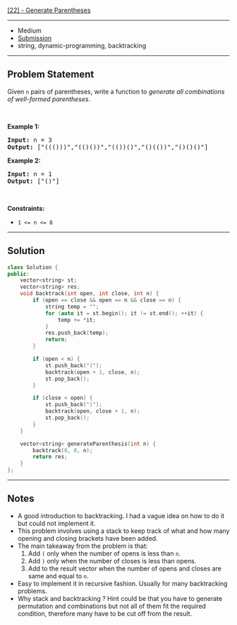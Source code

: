 [[22] - Generate Parentheses](https://leetcode.com/problems/generate-parentheses)

---

- Medium
- [Submission](https://leetcode.com/problems/generate-parentheses/submissions/883029205/)
- string, dynamic-programming, backtracking

---

## Problem Statement

<p>Given <code>n</code> pairs of parentheses, write a function to <em>generate all combinations of well-formed parentheses</em>.</p>

<p>&nbsp;</p>
<p><strong class="example">Example 1:</strong></p>
<pre><strong>Input:</strong> n = 3
<strong>Output:</strong> ["((()))","(()())","(())()","()(())","()()()"]
</pre><p><strong class="example">Example 2:</strong></p>
<pre><strong>Input:</strong> n = 1
<strong>Output:</strong> ["()"]
</pre>
<p>&nbsp;</p>
<p><strong>Constraints:</strong></p>

<ul>
	<li><code>1 &lt;= n &lt;= 8</code></li>
</ul>


---

## Solution

```cpp
class Solution {
public:
    vector<string> st;
    vector<string> res;
    void backtrack(int open, int close, int n) {
        if (open == close && open == n && close == n) {
            string temp = "";
            for (auto it = st.begin(); it != st.end(); ++it) {
                temp += *it;
            }
            res.push_back(temp);
            return;
        }

        if (open < n) {
            st.push_back("(");
            backtrack(open + 1, close, n);
            st.pop_back();
        }

        if (close < open) {
            st.push_back(")");
            backtrack(open, close + 1, n);
            st.pop_back();
        }
    }

    vector<string> generateParenthesis(int n) {
        backtrack(0, 0, n);
        return res;
    }
};
```

---

## Notes

- A good introduction to backtracking. I had a vague idea on how to do it but could not implement it.
- This problem involves using a stack to keep track of what and how many opening and closing brackets have been added.
- The main takeaway from the problem is that:
    1. Add `(` only when the number of opens is less than `n`.
    2. Add `)` only when the number of closes is less than opens.
    3. Add to the result vector when the number of opens and closes are same and equal to `n`.
- Easy to implement it in recursive fashion. Usually for many backtracking problems.
- Why stack and backtracking ? Hint could be that you have to generate permutation and combinations but not all of them fit the required condition, therefore many have to be cut off from the result.
